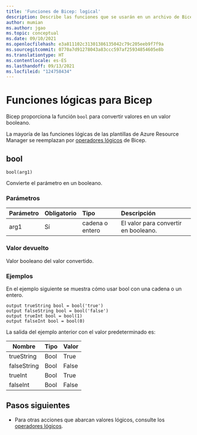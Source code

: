 ```yaml
---
title: 'Funciones de Bicep: logical'
description: Describe las funciones que se usarán en un archivo de Bicep para determinar valores lógicos.
author: mumian
ms.author: jgao
ms.topic: conceptual
ms.date: 09/10/2021
ms.openlocfilehash: e3a811102c31301386135042c79c205eeb9f7f9a
ms.sourcegitcommit: 0770a7d91278043a83ccc597af25934854605e8b
ms.translationtype: HT
ms.contentlocale: es-ES
ms.lasthandoff: 09/13/2021
ms.locfileid: "124758434"
---
```

# <a name="logical-functions-for-bicep"></a>Funciones lógicas para Bicep

Bicep proporciona la función `bool` para convertir valores en un valor booleano.

La mayoría de las funciones lógicas de las plantillas de Azure Resource Manager se reemplazan por [operadores lógicos](./operators-logical.md) de Bicep.

## <a name="bool"></a>bool

`bool(arg1)`

Convierte el parámetro en un booleano.

### <a name="parameters"></a>Parámetros

| Parámetro | Obligatorio | Tipo | Descripción |
|:--- |:--- |:--- |:--- |
| arg1 |Sí |cadena o entero |El valor para convertir en booleano. |

### <a name="return-value"></a>Valor devuelto

Valor booleano del valor convertido.

### <a name="examples"></a>Ejemplos

En el ejemplo siguiente se muestra cómo usar bool con una cadena o un entero.

```bicep
output trueString bool = bool('true')
output falseString bool = bool('false')
output trueInt bool = bool(1)
output falseInt bool = bool(0)
```

La salida del ejemplo anterior con el valor predeterminado es:

| Nombre | Tipo | Valor |
| ---- | ---- | ----- |
| trueString | Bool | True |
| falseString | Bool | False |
| trueInt | Bool | True |
| falseInt | Bool | False |

## <a name="next-steps"></a>Pasos siguientes

* Para otras acciones que abarcan valores lógicos, consulte los [operadores lógicos](./operators-logical.md).
